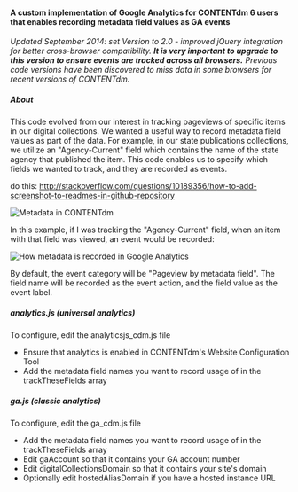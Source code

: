 <h4>A custom implementation of Google Analytics for CONTENTdm 6 users 
that enables recording metadata field values as GA events</h4>

<em>Updated September 2014: set Version to 2.0 - improved jQuery integration for
better cross-browser compatibility. <strong>It is very important to upgrade to this 
version to ensure events are tracked across all browsers.</strong> Previous code
versions have been discovered to miss data in some browsers for recent versions 
of CONTENTdm.</em>

<h5>About</h5>
<p>This code evolved from our interest in tracking pageviews of specific items in our digital
collections. We wanted a useful way to record metadata field values as part of the data. For
example, in our state publications collections, we utilize an "Agency-Current" field which
contains the name of the state agency that published the item. This code enables us
to specify which fields we wanted to track, and they are recorded as events.</p>

do this:
http://stackoverflow.com/questions/10189356/how-to-add-screenshot-to-readmes-in-github-repository

![Metadata in CONTENTdm](http://joshwilson.net/imgs/ga_cdm_metadata.jpg)

<p>In this example, if I was tracking the "Agency-Current" field, when an item with 
that field was viewed, an event would be recorded:</p>

![How metadata is recorded in Google Analytics](http://joshwilson.net/imgs/ga_cdm_analytics.jpg)

<p>By default, the event category will be "Pageview by metadata field". The field name will
be recorded as the event action, and the field value as the event label.</p>

<h5>analytics.js (universal analytics)</h5>
<p>To configure, edit the analyticsjs_cdm.js file</p>

<ul>
<li>Ensure that analytics is enabled in CONTENTdm's Website Configuration Tool</li>
<li>Add the metadata field names you want to record usage of in the trackTheseFields array</li>
</ul>

<h5>ga.js (classic analytics)</h5>
<p>To configure, edit the ga_cdm.js file</p>

<ul>
<li>Add the metadata field names you want to record usage of in the trackTheseFields array</li>
<li>Edit gaAccount so that it contains your GA account number</li>
<li>Edit digitalCollectionsDomain so that it contains your site's domain</li>
<li>Optionally edit hostedAliasDomain if you have a hosted instance URL</li>
</ul>